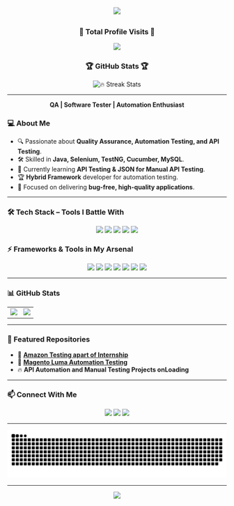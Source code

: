 <h1 align="center">
  <img src="https://readme-typing-svg.herokuapp.com?font=Fira+Code&pause=1000&color=36BCF7&center=true&vCenter=true&width=435&lines=Hi+there!+I'm+Giridhara+Srinivas+%F0%9F%91%8B;Automation+Tester+%7C+Bug+Hunter" />
</h1>


<h3 align="center">👀 Total Profile Visits 👀</h3>
<p align="center">
  <img src="https://count.getloli.com/get/@srinuAgatusma10?theme=gelbooru-h"> <br>
</p>

  <h3 align="center">🏆 GitHub Stats 🏆</h3>
  <p align="center">
 <img src="https://streak-stats.demolab.com?user=srinuAgatsuma10&theme=tokyonight-duo&hide_border=true&fire=DD2727" alt="🔥 Streak Stats" />
</p>

---

<p align="center">
  <b>QA | Software Tester | Automation Enthusiast</b>
</p>

### 💻 About Me
- 🔍 Passionate about **Quality Assurance, Automation Testing, and API Testing**.
- 🛠 Skilled in **Java, Selenium, TestNG, Cucumber, MySQL**.
- 📖 Currently learning **API Testing & JSON for Manual API Testing**.
- 🏆 **Hybrid Framework** developer for automation testing.
- 🎯 Focused on delivering **bug-free, high-quality applications**.

---

### 🛠️ Tech Stack – Tools I Battle With
<p align="center">
  <img src="https://img.shields.io/badge/Java-%23ED8B00.svg?style=for-the-badge&logo=openjdk&logoColor=white" />
  <img src="https://img.shields.io/badge/Selenium-%23009639.svg?style=for-the-badge&logo=selenium&logoColor=white" />
  <img src="https://img.shields.io/badge/Postman-%23FF6C37.svg?style=for-the-badge&logo=postman&logoColor=white" />
  <img src="https://img.shields.io/badge/RestAssured-%236DB33F.svg?style=for-the-badge&logo=rest-assured&logoColor=white" />
  <img src="https://img.shields.io/badge/MySQL-%2300758F.svg?style=for-the-badge&logo=mysql&logoColor=white" />
</p>

### ⚡ Frameworks & Tools in My Arsenal
<p align="center">
  <img src="https://img.shields.io/badge/TestNG-%23007396.svg?style=for-the-badge&logo=testng&logoColor=white" />
  <img src="https://img.shields.io/badge/Cucumber-%2300A859.svg?style=for-the-badge&logo=cucumber&logoColor=white" />
  <img src="https://img.shields.io/badge/Allure%20Report-%23008080.svg?style=for-the-badge&logo=allure&logoColor=white" />
  <img src="https://img.shields.io/badge/Maven-%23C71A36.svg?style=for-the-badge&logo=apachemaven&logoColor=white" />
  <img src="https://img.shields.io/badge/Git-%23F05032.svg?style=for-the-badge&logo=git&logoColor=white" />
  <img src="https://img.shields.io/badge/GitHub-%23181717.svg?style=for-the-badge&logo=github&logoColor=white" />
  <img src="https://img.shields.io/badge/Jenkins-%232C5263.svg?style=for-the-badge&logo=jenkins&logoColor=white" />
</p>

---

### 📊 GitHub Stats
<table align="center">
  <tr>
    <td align="center">
      <img src="https://github-readme-stats.vercel.app/api?username=srinuAgatsuma10&show_icons=true&theme=radical&hide_border=true&include_all_commits=true" />
    </td>
    <td align="center">
      <img src="https://github-readme-stats.vercel.app/api/top-langs/?username=srinuAgatsuma10&theme=tokyonight&hide_border=true" />
    </td>
  </tr>
</table>

---

### 📌 Featured Repositories
- 🚀 **[Amazon Testing apart of Internship](https://github.com/srinuAgatsuma10/AmazonTesting_NullClassInternship.git)**
- 🛒 **[Magento Luma Automation Testing](https://github.com/srinuAgatsuma10/magento-luma-automation)**
- 🔥 **API Automation and Manual Testing Projects onLoading**

---

### 📫 Connect With Me
<p align="center">
  <a href="https://www.linkedin.com/in/giridhara-srinivas-guntreddy-1076532b3" target="_blank"><img src="https://img.shields.io/badge/LinkedIn-%230077B5.svg?style=for-the-badge&logo=linkedin&logoColor=white" /></a>
  <a href="mailto:ggsrinivascm035@gmail.com"><img src="https://img.shields.io/badge/Gmail-D14836?style=for-the-badge&logo=gmail&logoColor=white" /></a>
  <a href="https://github.com/srinuAgatsuma10" target="_blank"><img src="https://img.shields.io/badge/GitHub-%2312100E.svg?style=for-the-badge&logo=github&logoColor=white" /></a>
</p>

---
<p align="center">
  <img src="https://raw.githubusercontent.com/Platane/snk/output/github-contribution-grid-snake.svg" alt="Animated Contribution Graph" />
</p>

---
<p align="center">
  <a href="mailto:ggsrinivascm035@gmail.com"><img src="https://img.shields.io/badge/💡+Looking+for+a+QA+Engineer%3F-Let%27s+connect!-blue?style=for-the-badge" /></a>
</p>
